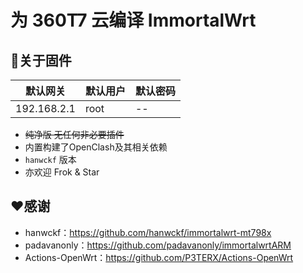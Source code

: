 # 为 360T7 云编译 ImmortalWrt


## 🤖关于固件

  | 默认网关    | 默认用户     | 默认密码     |
  | -------- | -------- | -------- |
  | 192.168.2.1 | root | -- |

- ~~纯净版 无任何非必要插件~~
- 内置构建了OpenClash及其相关依赖
- `hanwckf` 版本
- 亦欢迎 Frok & Star

## ❤️感谢
- hanwckf：https://github.com/hanwckf/immortalwrt-mt798x  
- padavanonly：https://github.com/padavanonly/immortalwrtARM  
- Actions-OpenWrt：https://github.com/P3TERX/Actions-OpenWrt
